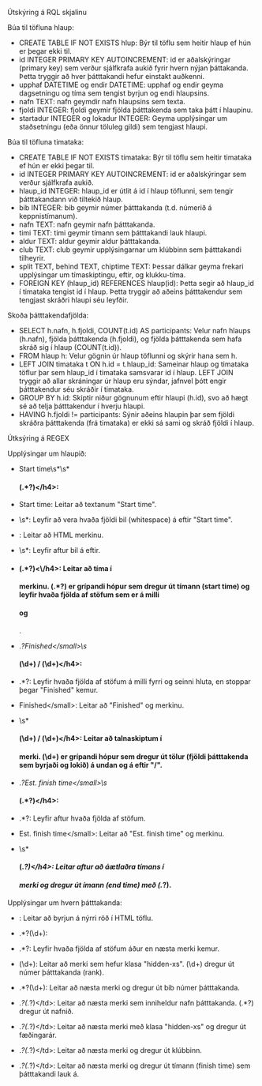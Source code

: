 Útskýring á RQL skjalinu


Búa til töfluna hlaup:
* CREATE TABLE IF NOT EXISTS hlup: Býr til töflu sem heitir hlaup ef hún er þegar ekki til.
* id INTEGER PRIMARY KEY AUTOINCREMENT: id er aðalskýringar (primary key) sem verður sjálfkrafa aukið fyrir hvern nýjan þáttakanda. Þetta tryggir að hver þátttakandi hefur einstakt auðkenni.
* upphaf DATETIME og endir DATETIME: upphaf og endir geyma dagsetningu og tíma sem tengist byrjun og endi hlaupsins.
* nafn TEXT: nafn geymdir nafn hlaupsins sem texta.
* fjoldi INTEGER: fjoldi geymir fjölda þátttakenda sem taka þátt í hlaupinu.
* startadur INTEGER og lokadur INTEGER: Geyma upplýsingar um staðsetningu (eða önnur töluleg gildi) sem tengjast hlaupi.

Búa til töfluna timataka:
* CREATE TABLE IF NOT EXISTS timataka: Býr til töflu sem heitir timataka ef hún er ekki þegar til.
* id INTEGER PRIMARY KEY AUTOINCREMENT: id er aðalskýringar sem verður sjálfkrafa aukið.
* hlaup_id INTEGER: hlaup_id er útlit á id í hlaup töflunni, sem tengir þátttakandann við tiltekið hlaup.
* bib INTEGER: bib geymir númer þátttakanda (t.d. númerið á keppnistímanum).
* nafn TEXT: nafn geymir nafn þátttakanda.
* timi TEXT: timi geymir tímann sem þátttakandi lauk hlaupi.
* aldur TEXT: aldur geymir aldur þátttakanda.
* club TEXT: club geymir upplýsingarnar um klúbbinn sem þátttakandi tilheyrir.
* split TEXT, behind TEXT, chiptime TEXT: Þessar dálkar geyma frekari upplýsingar um tímaskiptingu, eftir, og klukku-tíma.
* FOREIGN KEY (hlaup_id) REFERENCES hlaup(id): Þetta segir að hlaup_id í timataka tengist id í hlaup. Þetta tryggir að aðeins þátttakendur sem tengjast skráðri hlaupi séu leyfðir.

Skoða þátttakendafjölda:
* SELECT h.nafn, h.fjoldi, COUNT(t.id) AS participants: Velur nafn hlaups (h.nafn), fjölda þátttakenda (h.fjoldi), og fjölda þátttakenda sem hafa skráð sig í hlaup (COUNT(t.id)).
* FROM hlaup h: Velur gögnin úr hlaup töflunni og skýrir hana sem h.
* LEFT JOIN timataka t ON h.id = t.hlaup_id: Sameinar hlaup og timataka töflur þar sem hlaup_id í timataka samsvarar id í hlaup. LEFT JOIN tryggir að allar skráningar úr hlaup eru sýndar, jafnvel þótt engir þátttakendur séu skráðir í timataka.
* GROUP BY h.id: Skiptir niður gögnunum eftir hlaupi (h.id), svo að hægt sé að telja þátttakendur í hverju hlaupi.
* HAVING h.fjoldi != participants: Sýnir aðeins hlaupin þar sem fjöldi skráðra þátttakenda (frá timataka) er ekki sá sami og skráð fjöldi í hlaup.

Útksýring á REGEX

Upplýsingar um hlaupið:
* Start time\s*</small>\s*<h4>(.*?)<\/h4>:

* Start time: Leitar að textanum "Start time".
* \s*: Leyfir að vera hvaða fjöldi bil (whitespace) á eftir "Start time".
* </small>: Leitar að </small> HTML merkinu.
* \s*: Leyfir aftur bil á eftir.
* <h4>(.*?)<\/h4>: Leitar að tíma í <h4> merkinu. (.*?) er grípandi hópur sem dregur út tímann (start time) og leyfir hvaða fjölda af stöfum sem er á milli <h4> og </h4>.
* .*?Finished<\/small>\s*<h4>(\d+) / (\d+)<\/h4>:

* .*?: Leyfir hvaða fjölda af stöfum á milli fyrri og seinni hluta, en stoppar þegar "Finished" kemur.
* Finished<\/small>: Leitar að "Finished" og </small> merkinu.
* \s*<h4>(\d+) / (\d+)<\/h4>: Leitar að talnaskiptum í <h4> merki. (\d+) er grípandi hópur sem dregur út tölur (fjöldi þátttakenda sem byrjaði og lokið) á undan og á eftir "/".
* .*?Est\. finish time<\/small>\s*<h4>(.*?)<\/h4>:

* .*?: Leyfir aftur hvaða fjölda af stöfum.
* Est\. finish time<\/small>: Leitar að "Est. finish time" og </small> merkinu.
* \s*<h4>(.*?)<\/h4>: Leitar aftur að áætlaðra tímans í <h4> merki og dregur út ímann (end time) með (.*?).

Upplýsingar um hvern þátttakanda:

* <tr>: Leitar að byrjun á nýrri röð í HTML töflu.

* .*?<td class="hidden-xs">(\d+)</td>:

* .*?: Leyfir hvaða fjölda af stöfum áður en næsta merki kemur.
* <td class="hidden-xs">(\d+)</td>: Leitar að <td> merki sem hefur klasa "hidden-xs". (\d+) dregur út númer þátttakanda (rank).
* .*?<td>(\d+)</td>: Leitar að næsta <td> merki og dregur út bib númer þátttakanda.

* .*?<td>(.*?)<\/td>: Leitar að næsta <td> merki sem inniheldur nafn þátttakanda. (.*?) dregur út nafnið.

* .*?<td class="hidden-xs">(.*?)<\/td>: Leitar að næsta <td> merki með klasa "hidden-xs" og dregur út fæðingarár.

* .*?<td>(.*?)<\/td>: Leitar að næsta <td> merki og dregur út klúbbinn.

* .*?<td>(.*?)<\/td>: Leitar að næsta <td> merki og dregur út tímann (finish time) sem þátttakandi lauk á.